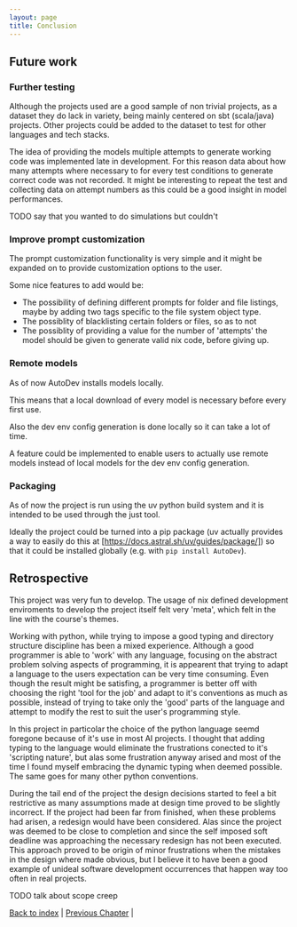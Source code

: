 ```yaml
---
layout: page
title: Conclusion
---
```


## Future work

### Further testing

Although the projects used are a good sample of non trivial projects, as a dataset they do lack in variety, being mainly centered on sbt (scala/java) projects. Other projects could be added to the dataset to test for other languages and tech stacks.

The idea of providing the models multiple attempts to generate working code was implemented late in development. For this reason data about how many attempts where necessary to for every test conditions to generate correct code was not recorded. It might be interesting to repeat the test and collecting data on attempt numbers as this could be a good insight in model performances.

TODO say that you wanted to do simulations but couldn't

### Improve prompt customization

The prompt customization functionality is very simple and it might be expanded on to provide customization options to the user.

Some nice features to add would be:

- The possibility of defining different prompts for folder and file listings, maybe by adding two tags specific to the file system object type.
- The possiblity of blacklisting certain folders or files, so as to not 
- The possiblity of providing a value for the number of 'attempts' the model should be given to generate valid nix code, before giving up.

### Remote models

As of now AutoDev installs models locally.

This means that a local download of every model is necessary before every first use.

Also the dev env config generation is done locally so it can take a lot of time.

A feature could be implemented to enable users to actually use remote models instead of local models for the dev env config generation.

### Packaging

As of now the project is run using the uv python build system and it is intended to be used through the just tool.

Ideally the project could be turned into a pip package (uv actually provides a way to easily do this at [https://docs.astral.sh/uv/guides/package/]) so that it could be installed globally (e.g. with `pip install AutoDev`).

## Retrospective

This project was very fun to develop. The usage of nix defined development enviroments to develop the project itself felt very 'meta', which felt in the line with the course's themes.

Working with python, while trying to impose a good typing and directory structure discipline has been a mixed experience. Although a good programmer is able to 'work' with any language, focusing on the abstract problem solving aspects of programming, it is appearent that trying to adapt a language to the users expectation can be very time consuming. Even though the result might be satisfing, a programmer is better off with choosing the right 'tool for the job' and adapt to it's conventions as much as possible, instead of trying to take only the 'good' parts of the language and attempt to modify the rest to suit the user's programming style.

In this project in particolar the choice of the python language seemd foregone because of it's use in most AI projects. I thought that adding typing to the language would eliminate the frustrations conected to it's 'scripting nature', but alas some frustration anyway arised and most of the time I found myself embracing the dynamic typing when deemed possible. The same goes for many other python conventions.

During the tail end of the project the design decisions started to feel a bit restrictive as many assumptions made at design time proved to be slightly incorrect. If the project had been far from finished, when these problems had arisen, a redesign would have been considered. Alas since the project was deemed to be close to completion and since the self imposed soft deadline was approaching the necessary redesign has not been executed. This approach proved to be origin of minor frustrations when the mistakes in the design where made obvious, but I believe it to have been a good example of unideal software development occurrences that happen way too often in real projects.

TODO talk about scope creep

[Back to index](./index.md) |
[Previous Chapter](./testing.md) |
